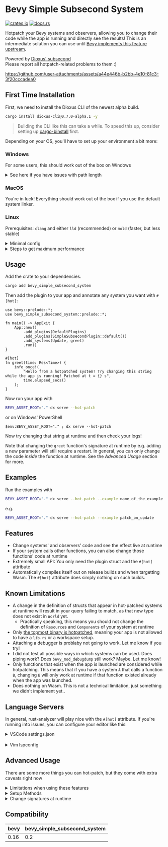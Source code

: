 # Bevy Simple Subsecond System

[![crates.io](https://img.shields.io/crates/v/bevy_simple_subsecond_system)](https://crates.io/crates/bevy_simple_subsecond_system)
[![docs.rs](https://docs.rs/bevy_simple_subsecond_system/badge.svg)](https://docs.rs/bevy_simple_subsecond_system)


Hotpatch your Bevy systems and observers, allowing you to change their code while the app is running and directly see the results!
This is an intermediate solution you can use until [Bevy implements this feature upstream](https://github.com/bevyengine/bevy/issues/19296).

Powered by [Dioxus' subsecond](https://github.com/DioxusLabs/dioxus/releases/tag/v0.7.0-alpha.0#rust-hot-patching)  
Please report all hotpatch-related problems to them :)


<https://github.com/user-attachments/assets/a44e446b-b2bb-4e10-81c3-3f20cccadea0>


## First Time Installation


First, we need to install the Dioxus CLI of the newest alpha build.
```sh
cargo install dioxus-cli@0.7.0-alpha.1 -y
```
> Building the CLI like this can take a while. To speed this up,
consider setting up [cargo-binstall](https://github.com/cargo-bins/cargo-binstall) first.

Depending on your OS, you'll have to set up your environment a bit more:

### Windows
For some users, this should work out of the box on Windows

<details>
<summary>
See here if you have issues with path length
</summary>


If that happens, move your crate closer to your drive, e.g. `C:\my_crate`.

If that is not enough, create or edit either a global `~\.cargo\config.toml` or a local `.\.cargo\config.toml` with this config:
```toml
[profile.dev]
codegen-units = 1
```
Note that this may increase compile times significantly if your crate is very large. 
When changing this number, always run `cargo clean` before rebuilding.
If you can verify that this solved your issue,
try increasing this number until you find a happy middle ground. For reference, the default number
for incremental builds is `256`, and for non-incremental builds `16`.

</details>

### MacOS


You're in luck! Everything should work out of the box if you use the default system linker.


### Linux

Prerequisites: `clang` and either `lld` (recommended) or `mold` (faster, but less stable)

<details>
<summary>
Minimal config
</summary>

Create or edit either a global `~/.cargo/config.toml` or a local `./.cargo/config.toml` with this minimal config
```toml
[target.x86_64-unknown-linux-gnu]
linker = "clang"
rustflags = [
  "-C",
  "link-arg=-fuse-ld=lld",
]
```

> ⚠️ WARNING
> In the past we recommended symlinking mold over /usr/bin/ld
> Please make sure to undo this to avoid issues with your installation
> cause by incompatibilities, such as DKMS failing to load modules

</details>

<details>
<summary>
Steps to get maximum performance
</summary>

- Use nightly Rust
- Install mold and clang through your package manager
- Install cranelift with `rustup component add rustc-codegen-cranelift-preview --toolchain nightly`
- Put the following config in your global `~/.cargo/config.toml` or local `./.cargo/config.toml`:
```toml
[unstable]
codegen-backend = true

[profile]
incremental = true

[profile.dev]
codegen-backend = "cranelift"
debug = "line-tables-only"

[profile.dev.package."*"]
codegen-backend = "llvm"

[profile.test.package."*"]
codegen-backend = "llvm"

[profile.release]
codegen-backend = "llvm"

[profile.web]
codegen-backend = "llvm"

[target.x86_64-unknown-linux-gnu]
linker = "clang"
rustflags = [
  "-Clink-arg=-fuse-ld=mold",
  "-Zshare-generics=y",
  "-Zthreads=8",
]
```

If you run into trouble, replace `mold` with `lld`.

This repo also includes `./.cargo/config_faster_builds.toml` which contains more advanced compile-time improving configs known to work with subsecond.


</details>


## Usage

Add the crate to your dependencies.

```sh
cargo add bevy_simple_subsecond_system
```

Then add the plugin to your app and annotate any system you want with `#[hot]`:

```rust,ignore
use bevy::prelude::*;
use bevy_simple_subsecond_system::prelude::*;

fn main() -> AppExit {
    App::new()
        .add_plugins(DefaultPlugins)
        .add_plugins(SimpleSubsecondPlugin::default())
        .add_systems(Update, greet)
        .run()
}

#[hot]
fn greet(time: Res<Time>) {
    info_once!(
        "Hello from a hotpatched system! Try changing this string while the app is running! Patched at t = {} s",
        time.elapsed_secs()
    );
}
```

Now run your app with

```sh
BEVY_ASSET_ROOT="." dx serve --hot-patch
```

or on Windows' PowerShell
```pwsh
$env:BEVY_ASSET_ROOT="." ; dx serve --hot-patch
```

Now try changing that string at runtime and then check your logs!

Note that changing the `greet` function's signature at runtime by e.g. adding a new parameter will still require a restart.
In general, you can only change the code *inside* the function at runtime. See the *Advanced Usage* section for more.

## Examples

Run the examples with
```sh
BEVY_ASSET_ROOT="." dx serve --hot-patch --example name_of_the_example
```

e.g.
```sh
BEVY_ASSET_ROOT="." dx serve --hot-patch --example patch_on_update
```

## Features

- Change systems' and observers' code and see the effect live at runtime
- If your system calls other functions, you can also change those functions' code at runtime
- Extremely small API: You only need the plugin struct and the `#[hot]` attribute
- Automatically compiles itself out on release builds and when targetting Wasm. The `#[hot]` attribute does simply nothing on such builds.

## Known Limitations

- A change in the definition of structs that appear in hot-patched systems at runtime will result in your query failing to match, as that new type does not exist in `World` yet.
  - Practically speaking, this means you should not change the definition of `Resource`s and `Component`s of your system at runtime
- Only [the topmost binary is hotpatched](https://github.com/DioxusLabs/dioxus/issues/4160), meaning your app is not allowed to have a `lib.rs` or a workspace setup.
- Attaching a debugger is problaby not going to work. Let me know if you try!
- I did not test all possible ways in which systems can be used. Does piping work? Does `bevy_mod_debugdump` still work? Maybe. Let me know!
- Only functions that exist when the app is launched are considered while hotpatching. This means that if you have a system `A` that calls a function `B`, 
  changing `B` will only work at runtime if that function existed already when the app was launched.
- Does nothing on Wasm. This is not a technical limitation, just something we didn't implement yet..

## Language Servers

In general, rust-analyzer will play nice with the `#[hot]` attribute.
If you're running into issues, you can configure your editor like this:
<details><summary>VSCode settings.json</summary>

```json
"rust-analyzer.procMacro.ignored": {
    "bevy_simple_subsecond_system_macros": [
        "hot"
    ]
},
"rust-analyzer.diagnostics.disabled": [
    "proc-macro-disabled"
]
```
</details>
<br/>

<details><summary>Vim lspconfig</summary>

```lua
lspconfig.rust_analyzer.setup({
  capabilities = capabilities,
  settings = {
    ["rust-analyzer"] = {
      procMacro = {
        ignored = {
          bevy_simple_subsecond_system_macros = { "hot" },
        },
      },
      diagnostics = {
        disabled = { "proc-macro-disabled" },
      },
    },
  },
})
```
</details>


## Advanced Usage
There are some more things you can hot-patch, but they come with extra caveats right now

<details>
<summary>Limitations when using these features</summary>

- Annotating a function relying on local state will clear it every frame. Notably, this means you should not use `#[hot(rerun_on_hot_patch)]` or `#[hot(hot_patch_signature)]` on a system that uses any of the following:
  - `EventReader`
  - `Local`
  - Queries filtering with `Added`, `Changed`, or `Spawned`
- Some signatures are not supported, see the tests. Some have `#[hot(rerun_on_hot_patch)]` or `#[hot(hot_patch_signature)]` commented out to indicate this
- All hotpatched systems run as exclusive systems, meaning they won't run in parallel
- For component migration:
  - While top level component definitions can be changed and renamed (and will be migrated if using `HotPatchMigrate`), changing definitions of the types used as fields of the components isn't supported. It might work in some cases but most probably will be an undefined behaviour
</details>


<details>
<summary>
<sig>Setup Methods</sig>
</summary>

UI is often spawned in `Startup` or `OnEnter` schedules. Hot-patching such setup systems would be fairly useless, as they wouldn't run again.
For this reason, the plugin supports automatically rerunning systems that have been hot-patched. To opt-in, replace `#[hot]` with `#[hot(rerun_on_hot_patch = true)]`.
See the `rerun_setup` example for detailed instructions.

</details>

<details>
<summary>
<sig>Change signatures at runtime</sig>
</summary>

Replace `#[hot]` with `#[hot(hot_patch_signature = true)]` to allow changing a system's signature at runtime.
This allows you to e.g. add additional `Query` or `Res` parameters or modify existing ones.
</details>


## Compatibility

| bevy | bevy_simple_subsecond_system |
| ---- | ---------------------------- |
| 0.16 | 0.2                          |

